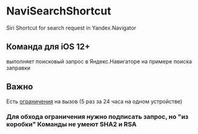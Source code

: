 # NaviSearchShortcut
Siri Shortcut for search request in Yandex.Navigator

## Команда для iOS 12+
выполняет поисковый запрос в Яндекс.Навигаторе на примере поиска заправки

## Важно
Есть [ограничения](https://tech.yandex.ru/yandex-apps-launch/navigator/doc/concepts/navigator-commercial-use-docpage/) на вызов (5 раз за 24 часа на одном устройстве)

### Для обхода ограничения нужно подписать запрос, но "из коробки" Команды не умеют SHA2 и RSA
